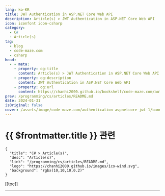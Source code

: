 ```yaml
---
lang: ko-KR
title: JWT Authentication in ASP.NET Core Web API
description: Article(s) > JWT Authentication in ASP.NET Core Web API
icon: iconfont icon-csharp
category: 
  - C#
  - Article(s)
tag: 
  - blog
  - code-maze.com
  - csharp
head:  
  - - meta:
    - property: og:title
      content: Article(s) > JWT Authentication in ASP.NET Core Web API
    - property: og:description
      content: JWT Authentication in ASP.NET Core Web API
    - property: og:url
      content: https://chanhi2000.github.io/bookshelf/code-maze.com/authentication-aspnetcore-jwt-1.html
prev: /programming/cs/articles/README.md
date: 2024-01-31
isOriginal: false
cover: /assets/image/code-maze.com/authentication-aspnetcore-jwt-1/banner.png
---
```


# {{ $frontmatter.title }} 관련

```component VPCard
{
  "title": "C# > Article(s)",
  "desc": "Article(s)",
  "link": "/programming/cs/articles/README.md",
  "logo": "https://chanhi2000.github.io/images/ico-wind.svg",
  "background": "rgba(10,10,10,0.2)"
}
```

[[toc]]

---

<SiteInfo
  name="JWT Authentication in ASP.NET Core Web API"
  desc="In this article, we are going to learn how to provide a JWT authentication to secure our ASP.NET Core Web API app."
  url="https://code-maze.com/authentication-aspnetcore-jwt-1/"
  logo="/assets/image/code-maze.com/favicon.png"
  preview="/assets/image/code-maze.com/authentication-aspnetcore-jwt-1/banner.png"/>

<!-- TODO: 작성 -->
